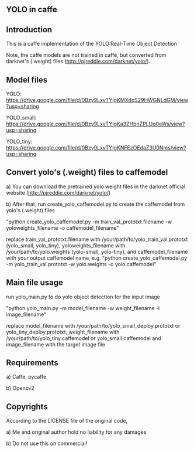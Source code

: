 ﻿## YOLO in caffe

## Introduction

This is a caffe implementation of the YOLO:Real-Time Object Detection

Note, the caffe models are not trained in caffe, but converted from darknet's (.weight) files (http://pjreddie.com/darknet/yolo/).
 

## Model files

YOLO: https://drive.google.com/file/d/0Bzy9LxvTYIgKMXdqS29HWGNLdGM/view?usp=sharing

YOLO_small: https://drive.google.com/file/d/0Bzy9LxvTYIgKa3ZHbnZPLUo0eWs/view?usp=sharing

YOLO_tiny: https://drive.google.com/file/d/0Bzy9LxvTYIgKNFEzOEdaZ3U0Nms/view?usp=sharing

## Convert yolo's (.weight) files to caffemodel

a) You can download the pretrained yolo weight files in the darknet official website (http://pjreddie.com/darknet/yolo/) 

b) After that, run create_yolo_caffemodel.py to create the caffemodel from yolo's (.weight) files 

"python create_yolo_caffemodel.py -m train_val_prototxt.filename -w yoloweights_filename -o caffemodel_filename"

replace train_val_prototxt.filename with /your/path/to/yolo_train_val.prototxt (yolo_small, yolo_tiny),
yoloweights_filename with /your/path/to/yolo.weights (yolo-small, yolo-tiny), and caffemodel_filename with your output caffemodel name,
e.g.
"python create_yolo_caffemodel.py -m yolo_train_val.prototxt -w yolo.weights -o yolo.caffemodel" 


## Main file usage

run yolo_main.py to do yolo object detection for the input image

"python yolo_main.py -m model_filename -w weight_filename -i image_filename"

replace model_filename with /your/path/to/yolo_small_deploy.prototxt or yolo_tiny_deploy.prototxt, 
weight_filename with /your/path/to/yolo_tiny.caffemodel or yolo_small.caffemodel and image_filename with the target image file

## Requirements

   a) Caffe, pycaffe

   b) Opencv2

## Copyrights
 
According to the LICENSE file of the original code,

   a) Me and original author hold no liability for any damages

   b) Do not use this on commercial!

